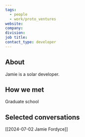 ```yaml
---
tags:
  - people
  - work/proto_ventures
website: 
company: 
division: 
job title: 
contact_type: developer
---
```

## About
Jamie is a solar developer.

## How we met
Graduate school

## Selected conversations
[[2024-07-02 Jamie Fordyce]]